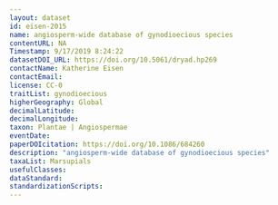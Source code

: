 ```yaml
---
layout: dataset
id: eisen-2015
name: angiosperm-wide database of gynodioecious species
contentURL: NA
Timestamp: 9/17/2019 8:24:22
datasetDOI_URL: https://doi.org/10.5061/dryad.hp269
contactName: Katherine Eisen
contactEmail:  
license: CC-0
traitList: gynodioecious
higherGeography: Global
decimalLatitude: 
decimalLongitude: 
taxon: Plantae | Angiospermae
eventDate: 
paperDOIcitation: https://doi.org/10.1086/684260
description: "angiosperm-wide database of gynodioecious species"
taxaList: Marsupials
usefulClasses:  
dataStandard:
standardizationScripts: 
---
```

